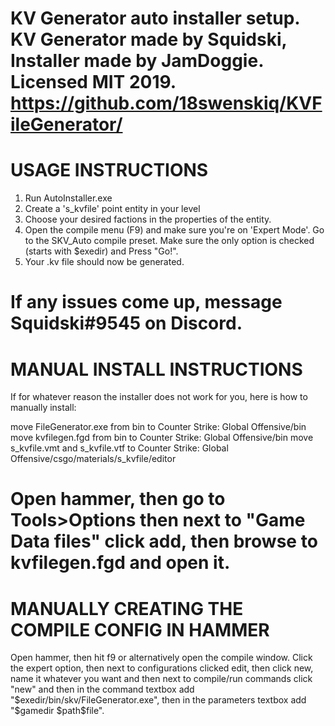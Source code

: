 KV Generator auto installer setup. KV Generator made by Squidski, Installer made by JamDoggie. Licensed MIT 2019. https://github.com/18swenskiq/KVFileGenerator/
==================================================================================================================================================================
USAGE INSTRUCTIONS
==================================================================================================================================================================

1. Run AutoInstaller.exe
2. Create a 's_kvfile' point entity in your level
3. Choose your desired factions in the properties of the entity.
4. Open the compile menu (F9) and make sure you're on 'Expert Mode'. Go to the SKV_Auto compile preset. Make sure the only option is checked (starts with $exedir) and Press "Go!".
5. Your .kv file should now be generated.

If any issues come up, message Squidski#9545 on Discord.
==================================================================================================================================================================
MANUAL INSTALL INSTRUCTIONS
==================================================================================================================================================================

If for whatever reason the installer does not work for you, here is how to manually install:

move FileGenerator.exe from bin to Counter Strike: Global Offensive/bin
move kvfilegen.fgd from bin to Counter Strike: Global Offensive/bin
move s_kvfile.vmt and s_kvfile.vtf to Counter Strike: Global Offensive/csgo/materials/s_kvfile/editor

Open hammer, then go to Tools>Options then next to "Game Data files" click add, then browse to kvfilegen.fgd and open it.
==================================================================================================================================================================
MANUALLY CREATING THE COMPILE CONFIG IN HAMMER
==================================================================================================================================================================

Open hammer, then hit f9 or alternatively open the compile window. Click the expert option, then next to configurations clicked edit, then click new, name it whatever you want and then next to 
compile/run commands click "new" and then in the command textbox add "$exedir/bin/skv/FileGenerator.exe", then in the parameters textbox add "$gamedir $path\$file".
